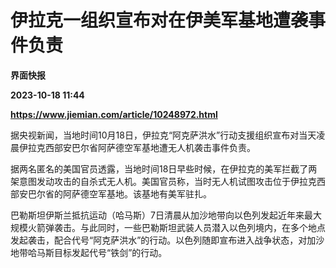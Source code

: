 # 伊拉克一组织宣布对在伊美军基地遭袭事件负责
**界面快报**

**2023-10-18 11:44**

**https://www.jiemian.com/article/10248972.html**

据央视新闻，当地时间10月18日，伊拉克“阿克萨洪水”行动支援组织宣布对当天凌晨伊拉克西部安巴尔省阿萨德空军基地遭无人机袭击事件负责。

据两名匿名的美国官员透露，当地时间18日早些时候，在伊拉克的美军拦截了两架意图发动攻击的自杀式无人机。美国官员称，当时无人机试图攻击位于伊拉克西部安巴尔省的阿萨德空军基地。该基地有美军驻扎。

巴勒斯坦伊斯兰抵抗运动（哈马斯）7日清晨从加沙地带向以色列发起近年来最大规模火箭弹袭击。与此同时，一些巴勒斯坦武装人员潜入以色列境内，在多个地点发起袭击，配合代号“阿克萨洪水”的行动。以色列随即宣布进入战争状态，对加沙地带哈马斯目标发起代号“铁剑”的行动。
